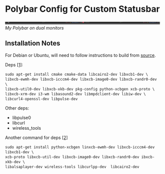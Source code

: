 # Polybar Config for Custom Statusbar

![ ](screenshot_dual.png)
*My Polybar on dual monitors*

## Installation Notes
For Debian or Ubuntu, will need to follow instructions to build from [source](https://github.com/jaagr/polybar).

Deps [[1]](https://medium.com/@tatianaensslin/install-polybar-in-3-steps-on-debian-stretch-c64ab6157fb1):

```shell
sudo apt-get install cmake cmake-data libcairo2-dev libxcb1-dev \
libxcb-ewmh-dev libxcb-icccm4-dev libxcb-image0-dev libxcb-randr0-dev \
libxcb-util0-dev libxcb-xkb-dev pkg-config python-xcbgen xcb-proto \
libxcb-xrm-dev i3-wm libasound2-dev libmpdclient-dev libiw-dev \
libcurl4-openssl-dev libpulse-dev
```

Other deps:
* libpulse0
* libcurl
* wireless_tools

Another command for deps [[2]](https://github.com/jaagr/polybar/issues/650)

```shell
sudo apt-get install python-xcbgen linxcb-ewmh-dev libxcb-icccm4-dev libxcb1-dev \
xcb-proto libxcb-util-dev libxcb-image0-dev libxcb-randr0-dev ibxcb-xkb-dev \
libalsaplayer-dev wireless-tools libcurlpp-dev  libcairo2-dev
```
